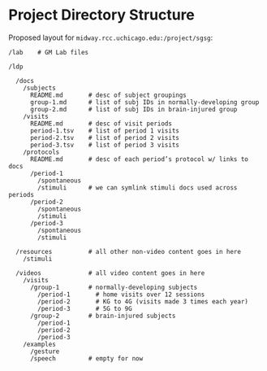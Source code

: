 # Project Directory Structure

Proposed layout for `midway.rcc.uchicago.edu:/project/sgsg`:

    /lab    # GM Lab files

    /ldp

      /docs
        /subjects
          README.md       # desc of subject groupings
          group-1.md      # list of subj IDs in normally-developing group
          group-2.md      # list of subj IDs in brain-injured group
        /visits
          README.md       # desc of visit periods
          period-1.tsv    # list of period 1 visits
          period-2.tsv    # list of period 2 visits
          period-3.tsv    # list of period 3 visits
        /protocols        
          README.md       # desc of each period’s protocol w/ links to docs
          /period-1
            /spontaneous
            /stimuli      # we can symlink stimuli docs used across periods
          /period-2
            /spontaneous
            /stimuli
          /period-3
            /spontaneous
            /stimuli
          
      /resources          # all other non-video content goes in here
        /stimuli

      /videos             # all video content goes in here
        /visits
          /group-1        # normally-developing subjects
            /period-1       # home visits over 12 sessions
            /period-2       # KG to 4G (visits made 3 times each year)
            /period-3       # 5G to 9G
          /group-2        # brain-injured subjects
            /period-1
            /period-2
            /period-3
        /examples
          /gesture
          /speech         # empty for now
